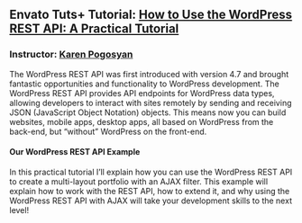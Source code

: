 ## Envato Tuts+ Tutorial: [How to Use the WordPress REST API: A Practical Tutorial](https://webdesign.tutsplus.com/tutorials/how-to-use-the-wordpress-rest-api-a-practical-tutorial--cms-33566) 
### Instructor: [Karen Pogosyan](https://tutsplus.com/authors/karen-pogosyan)

The WordPress REST API was first introduced with version 4.7 and brought fantastic opportunities and functionality to WordPress development. The WordPress REST API provides API endpoints for WordPress data types, allowing developers to interact with sites remotely by sending and receiving JSON (JavaScript Object Notation) objects. This means now you can build websites, mobile apps, desktop apps, all based on WordPress from the back-end, but “without” WordPress on the front-end.

#### Our WordPress REST API Example
In this practical tutorial I’ll explain how you can use the WordPress REST API to create a multi-layout portfolio with an AJAX filter. This example will explain how to work with the REST API, how to extend it, and why using the WordPress REST API with AJAX will take your development skills to the next level!
